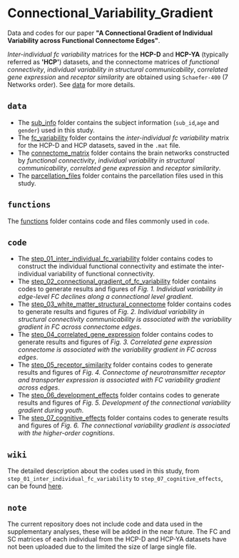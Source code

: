 # Connectional_Variability_Gradient
Data and codes for our paper **"A Connectional Gradient of Individual Variability across Functional Connectome Edges"**.

*Inter-individual fc variability* matrices for the **HCP-D** and **HCP-YA** (typically referred as **'HCP'**) datasets, and the connectome matrices of *functional connectivity*, *individual variability in structural communicability*, *correlated gene expression* and *receptor similarity* are obtained using `Schaefer-400` (7 Networks order).  See [data](data/) for more details.

## `data`
- The [sub_info](data/sub_info) folder contains the subject information (`sub_id`,`age` and `gender`) used in this study.
- The [fc_variability](data/fc_variability) folder contains the *inter-individual fc variability* matrix for the HCP-D and HCP datasets, saved in the `.mat` file.
- The [connectome_matrix](data/connectome_matrix) folder contains the brain networks constructed by *functional connectivity*, *individual variability in structural communicability*, *correlated gene expression* and *receptor similarity*.
- The [parcellation_files](data/parcellation_files) folder contains the parcellation files used in this study.

## `functions`
The [functions](functions/) folder contains code and files commonly used in `code`.

## `code`

- The [step_01_inter_individual_fc_variability](step_01_inter_individual_fc_variability/) folder contains codes to construct the individual functional connectivity and estimate the inter-individual variability of functional connectivity. 
- The [step_02_connectional_gradient_of_fc_variability](step_02_connectional_gradient_of_fc_variability/) folder contains codes to generate results and figures of *Fig. 1. Individual variability in edge-level FC declines along a connectional level gradient*. 
- The [step_03_white_matter_structural_connectome](step_03_white_matter_structural_connectome/) folder contains codes to generate results and figures of *Fig. 2. Individual variability in structural connectivity communicability is associated with the variability gradient in FC across connectome edges*. 
- The [step_04_correlated_gene_expression](step_04_correlated_gene_expression/) folder contains codes to generate results and figures of *Fig. 3. Correlated gene expression connectome is associated with the variability gradient in FC across edges*.
- The [step_05_receptor_similarity](step_05_receptor_similarity/) folder contains codes to generate results and figures of *Fig. 4. Connectome of neurotransmitter receptor and transporter expression is associated with FC variability gradient across edges*.
- The [step_06_development_effects](step_06_development_effects/) folder contains codes to generate results and figures of *Fig. 5. Development of the connectional variability gradient during youth*.
- The [step_07_cognitive_effects](step_07_cognitive_effects/) folder contains codes to generate results and figures of *Fig. 6. The connectional variability gradient is associated with the higher-order cognitions*.

## `wiki`
The detailed description about the codes used in this study, from `step_01_inter_individual_fc_variability` to `step_07_cognitive_effects`, can be found [here](https://github.com/CuiLabCIBR/Connectional_Variability_Gradient/wiki).

## `note`
The current repository does not include code and data used in the supplementary analyses, these will be added in the near future. The FC and SC matrices of each individual from the HCP-D and HCP-YA datasets have not been uploaded due to the limited the size of large single file.


